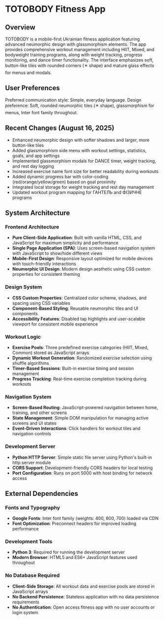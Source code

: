 # TOTOBODY Fitness App

## Overview
TOTOBODY is a mobile-first Ukrainian fitness application featuring advanced neumorphic design with glassmorphism elements. The app provides comprehensive workout management including HIIT, Mixed, and bodyweight training programs, along with weight tracking, progress monitoring, and dance timer functionality. The interface emphasizes soft, button-like tiles with rounded corners (✴️ shape) and mature glass effects for menus and modals.

## User Preferences
Preferred communication style: Simple, everyday language.
Design preference: Soft, rounded neumorphic tiles (✴️ shape), glassmorphism for menus, Inter font family throughout.

## Recent Changes (August 16, 2025)
- Enhanced neumorphic design with softer shadows and larger, more button-like tiles
- Added glassmorphism side menu with workout settings, statistics, goals, and app settings
- Implemented glassmorphism modals for DANCE timer, weight tracking, and rest day logging
- Increased exercise name font size for better readability during workouts
- Added dynamic progress bar with color-coding (red/orange/yellow/green) based on goal proximity
- Integrated local storage for weight tracking and rest day management
- Updated workout program mapping for ГАНТЕЛЬ and ФІЗИЧНЕ programs

## System Architecture

### Frontend Architecture
- **Pure Client-Side Application**: Built with vanilla HTML, CSS, and JavaScript for maximum simplicity and performance
- **Single Page Application (SPA)**: Uses screen-based navigation system with JavaScript to show/hide different views
- **Mobile-First Design**: Responsive layout optimized for mobile devices with touch-friendly interactions
- **Neumorphic UI Design**: Modern design aesthetic using CSS custom properties for consistent theming

### Design System
- **CSS Custom Properties**: Centralized color scheme, shadows, and spacing using CSS variables
- **Component-Based Styling**: Reusable neumorphic tiles and UI components
- **Accessibility Features**: Disabled tap highlights and user-scalable viewport for consistent mobile experience

### Workout Logic
- **Exercise Pools**: Three predefined exercise categories (HIIT, Mixed, Common) stored as JavaScript arrays
- **Dynamic Workout Generation**: Randomized exercise selection using shuffle algorithms
- **Timer-Based Sessions**: Built-in exercise timing and session management
- **Progress Tracking**: Real-time exercise completion tracking during workouts

### Navigation System
- **Screen-Based Routing**: JavaScript-powered navigation between home, training, and other screens
- **State Management**: Simple DOM manipulation for managing active screens and UI states
- **Event-Driven Interactions**: Click handlers for workout tiles and navigation controls

### Development Server
- **Python HTTP Server**: Simple static file server using Python's built-in http.server module
- **CORS Support**: Development-friendly CORS headers for local testing
- **Port Configuration**: Runs on port 5000 with host binding for network access

## External Dependencies

### Fonts and Typography
- **Google Fonts**: Inter font family (weights: 400, 600, 700) loaded via CDN
- **Font Optimization**: Preconnect headers for improved loading performance

### Development Tools
- **Python 3**: Required for running the development server
- **Modern Browser**: HTML5 and ES6+ JavaScript features used throughout

### No Database Required
- **Client-Side Storage**: All workout data and exercise pools are stored in JavaScript arrays
- **No Backend Persistence**: Stateless application with no data persistence requirements
- **No Authentication**: Open access fitness app with no user accounts or login system